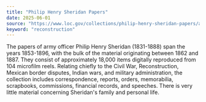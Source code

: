 ```yaml
---
title: "Philip Henry Sheridan Papers"
date: 2025-06-01
source: "https://www.loc.gov/collections/philip-henry-sheridan-papers/about-this-collection/"
keyword: "reconstruction"
---
```


The papers of army officer Philip Henry Sheridan (1831-1888) span the years 1853-1896, with the bulk of the material originating between 1862 and 1887. They consist of approximately 18,000 items digitally reproduced from 104 microfilm reels. Relating chiefly to the Civil War, Reconstruction, Mexican border disputes, Indian wars, and military administration, the collection includes correspondence, reports, orders, memorabilia, scrapbooks, commissions, financial records, and speeches. There is very little material concerning Sheridan's family and personal life.

